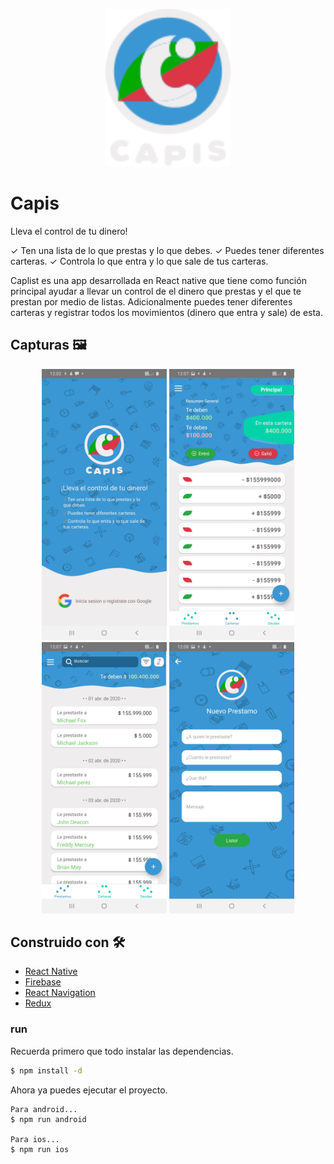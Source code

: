 <p align="center">
 <img src="./App/Assets/LogoLetras.svg" alt="Logo" width="200"/>
</p>

# Capis

Lleva el control de tu dinero!

✓ Ten una lista de lo que prestas y lo que debes.
✓ Puedes tener diferentes carteras.
✓ Controla lo que entra y lo que sale de tus carteras.


Caplist es una app desarrollada en React native que tiene como función principal ayudar a llevar un control de el dinero que prestas y el que te prestan por medio de listas. Adicionalmente puedes tener diferentes carteras y registrar todos los movimientos (dinero que entra y sale) de esta.


## Capturas  🖼️

<p align="center">
 <img src="./Mocks/Login.jpg" alt="Login.jpg" width="200"/>
 <img src="./Mocks/Carteras.jpg" alt="carteras.jpg" width="200"/>
 <img src="./Mocks/Misprestamos.jpg" alt="misprestamos.jpg" width="200"/>
 <img src="./Mocks/Nueva deuda.jpg" alt="Nueva deuda.jpg" width="200"/>
</p>

## Construido con 🛠️

* [React Native ](http://https://reactnative.dev/) 
* [Firebase](https://firebase.google.com/)
* [React Navigation](https://reactnavigation.org/)
* [Redux](https://redux.js.org/)


### run

Recuerda primero que todo instalar las dependencias.

```sh
$ npm install -d
```

Ahora ya puedes ejecutar el proyecto. 

```
Para android...
$ npm run android

Para ios...
$ npm run ios
```
